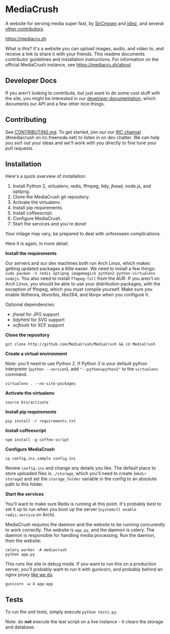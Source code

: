 # MediaCrush

A website for serving media super fast, by [SirCmpwn](https://github.com/SirCmpwn) and
[jdiez](https://github.com/jdiez17), and several
[other contributors](https://github.com/MediaCrush/MediaCrush/graphs/contributors).

https://mediacru.sh

What is this? It's a website you can upload images, audio, and video to, and receive a link to share it with your
friends. This readme documents contributor guidelines and installation instructions. For information on the official
MediaCrush instance, see https://mediacru.sh/about

## Developer Docs

If you aren't looking to contribute, but just want to do some cool stuff with the site, you might be interested in our
[developer documentation](https://mediacru.sh/docs), which documents our API and a few other nice things.

## Contributing

See [CONTRIBUTING.md](https://github.com/MediaCrush/MediaCrush/blob/master/CONTRIBUTING.md). To get started, join our
our [IRC channel](http://webchat.freenode.net/?channels=mediacrush&uio=d4) (#mediacrush on irc.freenode.net) to listen
in on dev chatter. We can help you sort out your ideas and we'll work with you directly to fine tune your pull requests.

## Installation

Here's a quick overview of installation:

1. Install Python 2, virtualenv, redis, ffmpeg, tidy, jhead, node.js, and optipng.
2. Clone the MediaCrush git repository.
3. Activate the virtualenv.
4. Install pip requirements.
5. Install coffeescript.
6. Configure MediaCrush.
7. Start the services and you're done!

Your milage may vary, be prepared to deal with unforeseen complications.

Here it is again, in more detail.

**Install the requirements**

Our servers and our dev machines both run Arch Linux, which makes getting updated packages a little easier. We need to
install a few things: `sudo pacman -S redis optipng imagemagick python2 python-virtualenv nodejs`. You also
need to install `ffmpeg-full` from the AUR. If you aren't on Arch Linux, you should be able to use your distribution
packages, with the exception of ffmpeg, which you *must* compile yourself. Make sure you enable libtheora, libvorbis,
libx264, and libvpx when you configure it.

Optional dependencies:

* *jhead* for JPG support
* *tidyhtml* for SVG support
* *xcftools* for XCF support

**Clone the repository**

    git clone http://github.com/MediaCrush/MediaCrush && cd MediaCrush

**Create a virtual environment**

Note: you'll need to use Python 2. If Python 3 is your default python interpreter (`python --version`), add
`"--python=python2"` to the `virtualenv` command.

    virtualenv . --no-site-packages

**Activate the virtualenv**

    source bin/activate

**Install pip requirements**

    pip install -r requirements.txt

**Install coffeescript**

    npm install -g coffee-script

**Configure MediaCrush**

    cp config.ini.sample config.ini

Review `config.ini` and change any details you like. The default place to store uploaded files is `./storage`,
which you'll need to create (`mkdir storage`) and set the `storage_folder` variable in the config to an absolute path to this folder.

**Start the services**

You'll want to make sure Redis is running at this point. It's probably best to set it up to run when you boot
up the server (`systemctl enable redis.service` on Arch).

MediaCrush requires the daemon and the website to be running concurently to work correctly. The website is
`app.py`, and the daemon is celery. The daemon is responsible for handling media processing. Run the
daemon, then the website:

    celery worker -A mediacrush
    python app.py

This runs the site in debug mode. If you want to run this on a production server, you'll probably want to
run it with gunicorn, and probably behind an nginx proxy
[like we do](https://github.com/MediaCrush/MediaCrush/blob/master/config/nginx.conf).

    gunicorn -w 4 app:app

## Tests

To run the unit tests, simply execute `python tests.py`.

Note: do **not** execute the test script on a live instance - it clears the storage and database.
